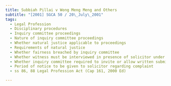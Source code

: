 ```yaml
---
title: Subbiah Pillai v Wong Meng Meng and Others 
subtitle: "[2001] SGCA 50 / 20\_July\_2001"
tags:
  - Legal Profession
  - Disciplinary procedures
  - Inquiry committee proceedings
  - Nature of inquiry committee proceedings
  - Whether natural justice applicable to proceedings
  - Requirements of natural justice
  - Whether fairness breached by inquiry committee
  - Whether witness must be interviewed in presence of solicitor under inquiry
  - Whether inquiry committee required to invite or allow written submission in support of complaint
  - Period of notice to be given to solicitor regarding complaint
  - ss 86, 88 Legal Profession Act (Cap 161, 2000 Ed)

---
```


